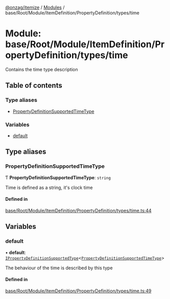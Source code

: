 [@onzag/itemize](../README.md) / [Modules](../modules.md) / base/Root/Module/ItemDefinition/PropertyDefinition/types/time

# Module: base/Root/Module/ItemDefinition/PropertyDefinition/types/time

Contains the time type description

## Table of contents

### Type aliases

- [PropertyDefinitionSupportedTimeType](base_Root_Module_ItemDefinition_PropertyDefinition_types_time.md#propertydefinitionsupportedtimetype)

### Variables

- [default](base_Root_Module_ItemDefinition_PropertyDefinition_types_time.md#default)

## Type aliases

### PropertyDefinitionSupportedTimeType

Ƭ **PropertyDefinitionSupportedTimeType**: `string`

Time is defined as a string, it's clock time

#### Defined in

[base/Root/Module/ItemDefinition/PropertyDefinition/types/time.ts:44](https://github.com/onzag/itemize/blob/f2db74a5/base/Root/Module/ItemDefinition/PropertyDefinition/types/time.ts#L44)

## Variables

### default

• **default**: [`IPropertyDefinitionSupportedType`](../interfaces/base_Root_Module_ItemDefinition_PropertyDefinition_types.IPropertyDefinitionSupportedType.md)<[`PropertyDefinitionSupportedTimeType`](base_Root_Module_ItemDefinition_PropertyDefinition_types_time.md#propertydefinitionsupportedtimetype)\>

The behaviour of the time is described by this type

#### Defined in

[base/Root/Module/ItemDefinition/PropertyDefinition/types/time.ts:49](https://github.com/onzag/itemize/blob/f2db74a5/base/Root/Module/ItemDefinition/PropertyDefinition/types/time.ts#L49)

